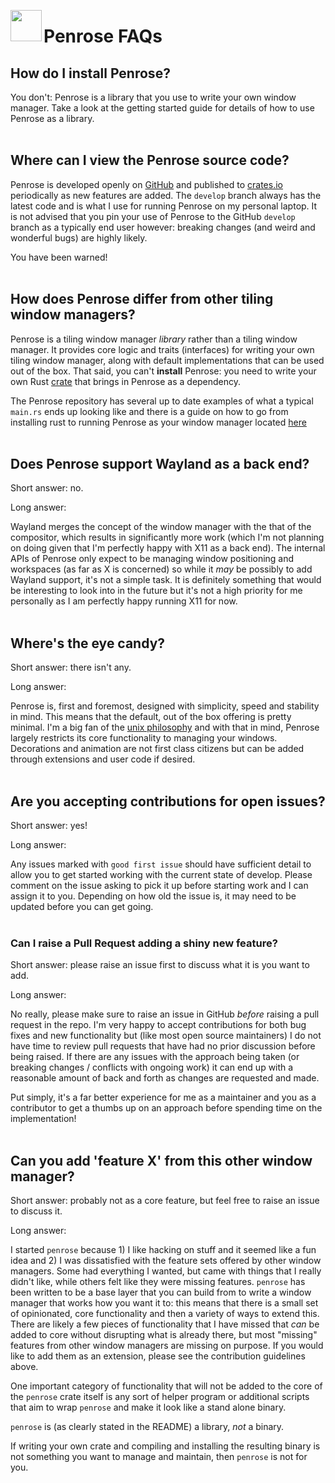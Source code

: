 <image width="50px" src="https://raw.githubusercontent.com/sminez/penrose/develop/icon.svg" align="left"></image>
# Penrose FAQs

## How do I install Penrose?
You don't: Penrose is a library that you use to write your own window manager.
Take a look at the getting started guide for details of how to use Penrose
as a library.
<br><br>


## Where can I view the Penrose source code?

Penrose is developed openly on [GitHub][0] and published to [crates.io][1]
periodically as new features are added. The `develop` branch always has the
latest code and is what I use for running Penrose on my personal laptop. It
is not advised that you pin your use of Penrose to the GitHub `develop` branch
as a typically end user however: breaking changes (and weird and wonderful bugs)
are highly likely.

You have been warned!
<br><br>


## How does Penrose differ from other tiling window managers?

Penrose is a tiling window manager _library_ rather than a tiling window
manager. It provides core logic and traits (interfaces) for writing your own
tiling window manager, along with default implementations that can be used out
of the box. That said, you can't **install** Penrose: you need to write your own
Rust [crate][2] that brings in Penrose as a dependency.

The Penrose repository has several up to date examples of what a typical
`main.rs` ends up looking like and there is a guide on how to go from installing
rust to running Penrose as your window manager located [here][3]
<br><br>


## Does Penrose support Wayland as a back end?

Short answer: no.

Long answer:

Wayland merges the concept of the window manager with the that of the
compositor, which results in significantly more work (which I'm not planning on
doing given that I'm perfectly happy with X11 as a back end). The internal APIs
of Penrose only expect to be managing window positioning and workspaces (as far
as X is concerned) so while it _may_ be possibly to add Wayland support, it's
not a simple task. It is definitely something that would be interesting to look
into in the future but it's not a high priority for me personally as I am
perfectly happy running X11 for now.
<br><br>


## Where's the eye candy?

Short answer: there isn't any.

Long answer:

Penrose is, first and foremost, designed with simplicity, speed and stability in
mind. This means that the default, out of the box offering is pretty minimal.
I'm a big fan of the [unix philosophy][4] and with that in mind, Penrose largely
restricts its core functionality to managing your windows. Decorations and
animation are not first class citizens but can be added through extensions and
user code if desired.
<br><br>


## Are you accepting contributions for open issues?

Short answer: yes!

Long answer:

Any issues marked with `good first issue` should have sufficient detail to
allow you to get started working with the current state of develop. Please
comment on the issue asking to pick it up before starting work and I can assign
it to you. Depending on how old the issue is, it may need to be updated before
you can get going.
<br><br>


### Can I raise a Pull Request adding a shiny new feature?

Short answer: please raise an issue first to discuss what it is you want to add.

Long answer:

No really, please make sure to raise an issue in GitHub _before_ raising a pull
request in the repo. I'm very happy to accept contributions for both bug fixes
and new functionality but (like most open source maintainers) I do not have time
to review pull requests that have had no prior discussion before being raised.
If there are any issues with the approach being taken (or breaking changes / conflicts
with ongoing work) it can end up with a reasonable amount of back and forth as
changes are requested and made.

Put simply, it's a far better experience for me as a maintainer and you as a
contributor to get a thumbs up on an approach before spending time on the implementation!
<br><br>


## Can you add 'feature X' from this other window manager?

Short answer: probably not as a core feature, but feel free to raise an issue to discuss it.

Long answer:

I started `penrose` because 1) I like hacking on stuff and it seemed like a fun
idea and 2) I was dissatisfied with the feature sets offered by other window
managers. Some had everything I wanted, but came with things that I really
didn't like, while others felt like they were missing features. `penrose` has
been written to be a base layer that you can build from to write a window
manager that works how you want it to: this means that there is a small set of
opinionated, core functionality and then a variety of ways to extend this. There
are likely a few pieces of functionality that I have missed that _can_ be added
to core without disrupting what is already there, but most "missing" features
from other window managers are missing on purpose. If you would like to add them
as an extension, please see the contribution guidelines above.

One important category of functionality that will not be added to the core of the
`penrose` crate itself is any sort of helper program or additional scripts that
aim to wrap `penrose` and make it look like a stand alone binary.

`penrose` is (as clearly stated in the README) a library, _not_ a binary.

If writing your own crate and compiling and installing the resulting binary is
not something you want to manage and maintain, then `penrose` is not for you.


  [0]: https://github.com/sminez/penrose
  [1]: https://crates.io/crates/penrose
  [2]: https://doc.rust-lang.org/book/ch07-01-packages-and-crates.html
  [3]: https://github.com/sminez/penrose/blob/develop/docs/getting_started.md
  [4]: https://en.wikipedia.org/wiki/Unix_philosophy
